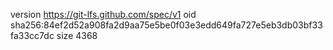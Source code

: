 version https://git-lfs.github.com/spec/v1
oid sha256:84ef2d52a908fa2d9aa75e5be0f03e3edd649fa727e5eb3db03bf33fa33cc7dc
size 4368

